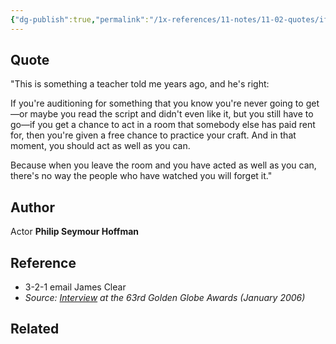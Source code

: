 ```yaml
---
{"dg-publish":true,"permalink":"/1x-references/11-notes/11-02-quotes/if-you-get-a-chance-to-act-in-a-room-that-somebody-else-has-paid-rent-for-then-you-re-given-a-free-chance-to-practice-your-craft-and-in-that-moment-you-should-act-as-well-as-you-can-philip-seymour-hoffman/","title":"if you get a chance to act in a room that somebody else has paid rent for, then you're given a free chance to practice your craft. And in that moment, you should act as well as you can - Philip Seymour Hoffman","created":"2024-05-17T13:09:05.965+03:00","updated":"2024-05-17T13:10:16.077+03:00"}
---
```



## Quote

"This is something a teacher told me years ago, and he's right:

If you're auditioning for something that you know you're never going to get—or maybe you read the script and didn't even like it, but you still have to go—if you get a chance to act in a room that somebody else has paid rent for, then you're given a free chance to practice your craft. And in that moment, you should act as well as you can.

Because when you leave the room and you have acted as well as you can, there's no way the people who have watched you will forget it."

## Author
Actor **Philip Seymour Hoffman** 

## Reference
- 3-2-1 email James Clear
- _Source:_ [_Interview_](https://click.convertkit-mail4.com/5qugnox88li7hv8w2x0bnfrdx7444un/kkhmh6hlzx8q3nhl/aHR0cHM6Ly93d3cueW91dHViZS5jb20vd2F0Y2g_dj1zNW1DVU5MRzY4aw==) _at the 63rd Golden Globe Awards (January 2006)_

## Related
